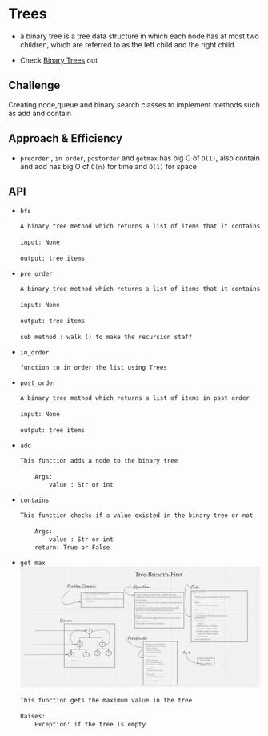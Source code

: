 # Trees
- a binary tree is a tree data structure in which each node has at most two children, which are referred to as the left child and the right child

- Check [Binary Trees](https://github.com/majedalswaeer/data-structures-and-algorithms/tree/trees/python/trees) out

## Challenge
Creating node,queue and binary search classes to implement methods such as add and contain

## Approach & Efficiency
- `preorder` , `in order`, `postorder` and `getmax` has big O of `O(1)`, also contain and add has big O of `O(n)` for time and `O(1)` for space

## API
- `bfs`
    ```
    A binary tree method which returns a list of items that it contains

    input: None

    output: tree items
     ```

- `pre_order`

    ```
    A binary tree method which returns a list of items that it contains

    input: None

    output: tree items

    sub method : walk () to make the recursion staff

    ```
- `in_order`
    ```
    function to in order the list using Trees

    ```
- `post_order`

    ```
    A binary tree method which returns a list of items in post order

    input: None

    output: tree items

    ```
- `add`
    ```
    This function adds a node to the binary tree

        Args:
            value : Str or int
    ```
- `contains`
    ```
    This function checks if a value existed in the binary tree or not

        Args:
            value : Str or int
        return: True or False
    ```
- `get max`
    ![Get Max](bfs.PNG)
    ```
    This function gets the maximum value in the tree

    Raises:
        Exception: if the tree is empty
    ```
